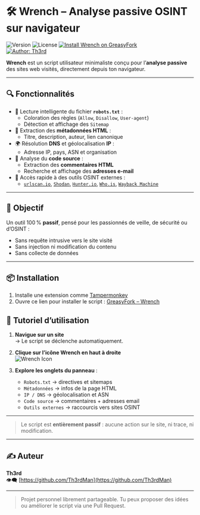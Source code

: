# 🛠 Wrench – Analyse passive OSINT sur navigateur

![Version](https://img.shields.io/badge/Version-2.9-blue)
![License](https://img.shields.io/badge/License-GPLv3-teal)
[![Install Wrench on GreasyFork](https://img.shields.io/badge/Install-GreasyFork-red.svg)](https://greasyfork.org/fr/scripts/538478-wrench)  
[![Author: Th3rd](https://img.shields.io/badge/github-Th3rdMan-181717?logo=github)](https://github.com/Th3rdMan)

**Wrench** est un script utilisateur minimaliste conçu pour l’**analyse passive** des sites web visités, directement depuis ton navigateur.

---

## 🔍 Fonctionnalités

- 📜 Lecture intelligente du fichier **`robots.txt`** :
  - Coloration des règles (`Allow`, `Disallow`, `User-agent`)
  - Détection et affichage des `Sitemap`
- 🧠 Extraction des **métadonnées HTML** :
  - Titre, description, auteur, lien canonique
- 🌍 Résolution **DNS** et géolocalisation **IP** :
  - Adresse IP, pays, ASN et organisation
- 🧱 Analyse du **code source** :
  - Extraction des **commentaires HTML**
  - Recherche et affichage des **adresses e-mail**
- 🧰 Accès rapide à des outils OSINT externes :
  - [`urlscan.io`](https://urlscan.io), [`Shodan`](https://shodan.io), [`Hunter.io`](https://hunter.io), [`Who.is`](https://who.is), [`Wayback Machine`](https://web.archive.org)

---

## 🎯 Objectif

Un outil 100 % **passif**, pensé pour les passionnés de veille, de sécurité ou d’OSINT :

- Sans requête intrusive vers le site visité
- Sans injection ni modification du contenu
- Sans collecte de données

---

## 📦 Installation

1. Installe une extension comme [Tampermonkey](https://www.tampermonkey.net)
2. Ouvre ce lien pour installer le script : [GreasyFork – Wrench](https://greasyfork.org/fr/scripts/538478-wrench)

## 🧰 Tutoriel d’utilisation

1. **Navigue sur un site**  
   → Le script se déclenche automatiquement.

2. **Clique sur l’icône Wrench en haut à droite**  
   ![Wrench Icon](https://github.com/Th3rdMan/wrench-userscript/edit/main/Wrench.png)

3. **Explore les onglets du panneau** :
   - `Robots.txt` → directives et sitemaps
   - `Métadonnées` → infos de la page HTML
   - `IP / DNS` → géolocalisation et ASN
   - `Code source` → commentaires + adresses email
   - `Outils externes` → raccourcis vers sites OSINT

---

> Le script est **entièrement passif** : aucune action sur le site, ni trace, ni modification.


---

## ✍️ Auteur

**Th3rd**  
👁️‍🗨️ [https://github.com/Th3rdMan](https://github.com/Th3rdMan)

---

> Projet personnel librement partageable. Tu peux proposer des idées ou améliorer le script via une Pull Request.
